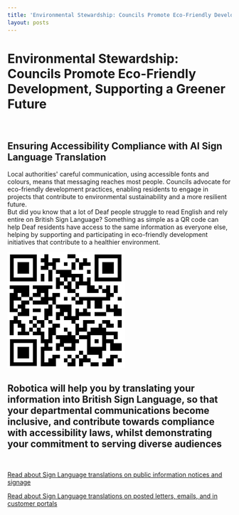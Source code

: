 ```yaml
---
title: 'Environmental Stewardship: Councils Promote Eco-Friendly Development, Supporting a Greener Future'
layout: posts
---
```


# Environmental Stewardship: Councils Promote Eco-Friendly Development, Supporting a Greener Future

![]()

## Ensuring Accessibility Compliance with AI Sign Language Translation

Local authorities' careful communication, using accessible fonts and colours, means that messaging reaches most people.  Councils advocate for eco-friendly development practices, enabling residents to engage in projects that contribute to environmental sustainability and a more resilient future.  
But did you know that a lot of Deaf people struggle to read English and rely entire on British Sign Language?
Something as simple as a QR code can help Deaf residents have access to the same information as everyone else, helping by supporting and participating in eco-friendly development initiatives that contribute to a healthier environment.

![QR Code](/posts/images/qr-contact.png)

## Robotica will help you by translating your information into British Sign Language, so that your departmental communications become inclusive, and contribute towards compliance with accessibility laws, whilst demonstrating your commitment to serving diverse audiences

<br/>

[Read about Sign Language translations on public information notices and signage](/solutions/gazette)

[Read about Sign Language translations on posted letters, emails, and in customer portals](/solutions/correspondent)
